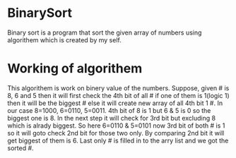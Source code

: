 # BinarySort
Binary sort is a program that sort the given array of numbers using algorithem which is created by my self.

# Working of algorithem
This algorithem is work on binery value of the numbers.
Suppose, given # is 8, 6 and 5 then it will first check the 4th bit of all # if one of them is 1(logic 1) then it will be the biggest # else it will create new array of all 4th bit 1 #.
In our case 8=1000, 6=0110, 5=0011. 4th bit of 8 is 1 but 6 & 5 is 0 so the biggest one is 8.
In the next step it will check for 3rd bit but excluding 8 which is alrady biggest. So here 6=0110 & 5=0101 now 3rd bit of both # is 1 so it will goto check 2nd bit for those two only. By comparing 2nd bit it will get biggest of them is 6.
Last only # is filled in to the arry list and we got the sorted #.
